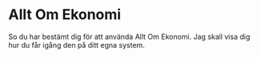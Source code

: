 Allt Om Ekonomi
===============
So du har bestämt dig för att använda Allt Om Ekonomi.
Jag skall visa dig hur du får igång den på ditt egna system.
